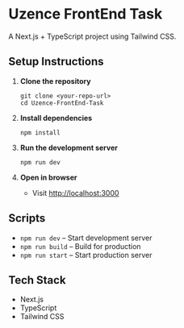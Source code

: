 # Uzence FrontEnd Task

A Next.js + TypeScript project using Tailwind CSS.

## Setup Instructions

1. **Clone the repository**
   ```
   git clone <your-repo-url>
   cd Uzence-FrontEnd-Task
   ```

2. **Install dependencies**
   ```
   npm install
   ```


4. **Run the development server**
   ```
   npm run dev
   ```

5. **Open in browser**
   - Visit [http://localhost:3000](http://localhost:3000)

## Scripts

- `npm run dev` – Start development server
- `npm run build` – Build for production
- `npm run start` – Start production server

## Tech Stack

- Next.js
- TypeScript
- Tailwind CSS
